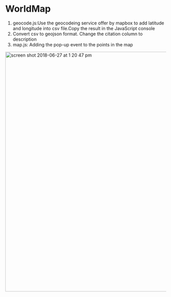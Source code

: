 # WorldMap
1. geocode.js:Use the geocodeing service offer by mapbox to add latitude and longitude into csv file.Copy the result in the JavaScript console
2. Convert csv to geojson format. Change the citation column to description
3. map.js: Adding the pop-up event to the points in the map

<img width="753" alt="screen shot 2018-06-27 at 1 20 47 pm" src="https://user-images.githubusercontent.com/26046685/41992299-aa557668-7a0d-11e8-992b-390eff27a38b.png">
